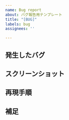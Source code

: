 ```yaml
---
name: Bug report
about: バグ報告用テンプレート
title: "[BUG]"
labels: bug
assignees: ''

---
```


## 発生したバグ

<!-- 不具合の概要を記載する -->

## スクリーンショット

<!-- わかりやすい画像があったら貼る -->

## 再現手順

<!-- バグの再現条件が複雑な場合、手順を具体的に記述する -->

## 補足

<!-- 他に書くことがあれば書いておく -->
